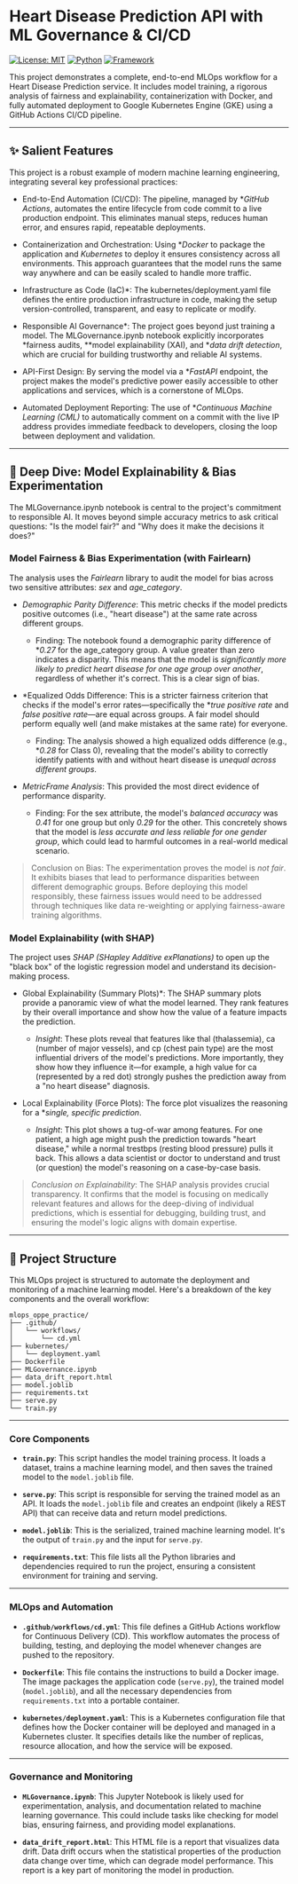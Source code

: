# Heart Disease Prediction API with ML Governance & CI/CD

[![License: MIT](https://img.shields.io/badge/License-MIT-yellow.svg)](https://opensource.org/licenses/MIT)
[![Python](https://img.shields.io/badge/Python-3.10-blue.svg)](https://www.python.org/downloads/release/python-3100/)
[![Framework](https://img.shields.io/badge/Framework-FastAPI-green.svg)](https://fastapi.tiangolo.com/)

This project demonstrates a complete, end-to-end MLOps workflow for a Heart Disease Prediction service. It includes model training, a rigorous analysis of fairness and explainability, containerization with Docker, and fully automated deployment to Google Kubernetes Engine (GKE) using a GitHub Actions CI/CD pipeline.

---

## ✨ Salient Features

This project is a robust example of modern machine learning engineering, integrating several key professional practices:

* End-to-End Automation (CI/CD): The pipeline, managed by **GitHub Actions*, automates the entire lifecycle from code commit to a live production endpoint. This eliminates manual steps, reduces human error, and ensures rapid, repeatable deployments.

* Containerization and Orchestration: Using **Docker* to package the application and *Kubernetes* to deploy it ensures consistency across all environments. This approach guarantees that the model runs the same way anywhere and can be easily scaled to handle more traffic.

* Infrastructure as Code (IaC)*: The kubernetes/deployment.yaml file defines the entire production infrastructure in code, making the setup version-controlled, transparent, and easy to replicate or modify.

* Responsible AI Governance*: The project goes beyond just training a model. The MLGovernance.ipynb notebook explicitly incorporates *fairness audits, **model explainability (XAI), and **data drift detection*, which are crucial for building trustworthy and reliable AI systems.

* API-First Design: By serving the model via a **FastAPI* endpoint, the project makes the model's predictive power easily accessible to other applications and services, which is a cornerstone of MLOps.

* Automated Deployment Reporting: The use of **Continuous Machine Learning (CML)* to automatically comment on a commit with the live IP address provides immediate feedback to developers, closing the loop between deployment and validation.

---

## 🔬 Deep Dive: Model Explainability & Bias Experimentation

The MLGovernance.ipynb notebook is central to the project's commitment to responsible AI. It moves beyond simple accuracy metrics to ask critical questions: "Is the model fair?" and "Why does it make the decisions it does?"

### Model Fairness & Bias Experimentation (with Fairlearn)

The analysis uses the *Fairlearn* library to audit the model for bias across two sensitive attributes: *sex* and *age_category*.

* *Demographic Parity Difference*: This metric checks if the model predicts positive outcomes (i.e., "heart disease") at the same rate across different groups.
    * Finding: The notebook found a demographic parity difference of **0.27* for the age_category group. A value greater than zero indicates a disparity. This means that the model is *significantly more likely to predict heart disease for one age group over another*, regardless of whether it's correct. This is a clear sign of bias.

* *Equalized Odds Difference: This is a stricter fairness criterion that checks if the model's error rates—specifically the **true positive rate* and *false positive rate*—are equal across groups. A fair model should perform equally well (and make mistakes at the same rate) for everyone.
    * Finding: The analysis showed a high equalized odds difference (e.g., **0.28* for Class 0), revealing that the model's ability to correctly identify patients with and without heart disease is *unequal across different groups*.

* *MetricFrame Analysis*: This provided the most direct evidence of performance disparity.
    * Finding: For the sex attribute, the model's *balanced accuracy* was *0.41* for one group but only *0.29* for the other. This concretely shows that the model is *less accurate and less reliable for one gender group*, which could lead to harmful outcomes in a real-world medical scenario.

> Conclusion on Bias: The experimentation proves the model is *not fair*. It exhibits biases that lead to performance disparities between different demographic groups. Before deploying this model responsibly, these fairness issues would need to be addressed through techniques like data re-weighting or applying fairness-aware training algorithms.

### Model Explainability (with SHAP)

The project uses *SHAP (SHapley Additive exPlanations)* to open up the "black box" of the logistic regression model and understand its decision-making process.



* Global Explainability (Summary Plots)*: The SHAP summary plots provide a panoramic view of what the model learned. They rank features by their overall importance and show how the value of a feature impacts the prediction.
    * *Insight*: These plots reveal that features like thal (thalassemia), ca (number of major vessels), and cp (chest pain type) are the most influential drivers of the model's predictions. More importantly, they show how they influence it—for example, a high value for ca (represented by a red dot) strongly pushes the prediction away from a "no heart disease" diagnosis.

* Local Explainability (Force Plots): The force plot visualizes the reasoning for a **single, specific prediction*.
    * *Insight*: This plot shows a tug-of-war among features. For one patient, a high age might push the prediction towards "heart disease," while a normal trestbps (resting blood pressure) pulls it back. This allows a data scientist or doctor to understand and trust (or question) the model's reasoning on a case-by-case basis.

> *Conclusion on Explainability*: The SHAP analysis provides crucial transparency. It confirms that the model is focusing on medically relevant features and allows for the deep-diving of individual predictions, which is essential for debugging, building trust, and ensuring the model's logic aligns with domain expertise.

---

## 📂 Project Structure
This MLOps project is structured to automate the deployment and monitoring of a machine learning model. Here's a breakdown of the key components and the overall workflow:

```
mlops_oppe_practice/
├── .github/
│   └── workflows/
│       └── cd.yml
├── kubernetes/
│   └── deployment.yaml
├── Dockerfile
├── MLGovernance.ipynb
├── data_drift_report.html
├── model.joblib
├── requirements.txt
├── serve.py
└── train.py
```

-----

### Core Components

  * **`train.py`**: This script handles the model training process. It loads a dataset, trains a machine learning model, and then saves the trained model to the `model.joblib` file.

  * **`serve.py`**: This script is responsible for serving the trained model as an API. It loads the `model.joblib` file and creates an endpoint (likely a REST API) that can receive data and return model predictions.

  * **`model.joblib`**: This is the serialized, trained machine learning model. It's the output of `train.py` and the input for `serve.py`.

  * **`requirements.txt`**: This file lists all the Python libraries and dependencies required to run the project, ensuring a consistent environment for training and serving.

-----

### MLOps and Automation

  * **`.github/workflows/cd.yml`**: This file defines a GitHub Actions workflow for Continuous Delivery (CD). This workflow automates the process of building, testing, and deploying the model whenever changes are pushed to the repository.

  * **`Dockerfile`**: This file contains the instructions to build a Docker image. The image packages the application code (`serve.py`), the trained model (`model.joblib`), and all the necessary dependencies from `requirements.txt` into a portable container.

  * **`kubernetes/deployment.yaml`**: This is a Kubernetes configuration file that defines how the Docker container will be deployed and managed in a Kubernetes cluster. It specifies details like the number of replicas, resource allocation, and how the service will be exposed.

-----

### Governance and Monitoring

  * **`MLGovernance.ipynb`**: This Jupyter Notebook is likely used for experimentation, analysis, and documentation related to machine learning governance. This could include tasks like checking for model bias, ensuring fairness, and providing model explanations.

  * **`data_drift_report.html`**: This HTML file is a report that visualizes data drift. Data drift occurs when the statistical properties of the production data change over time, which can degrade model performance. This report is a key part of monitoring the model in production.
